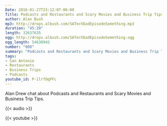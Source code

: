 ```yaml
---
Date: 2016-01-27T23:12:07-06:00
Title: Podcasts and Restaurants and Scary Movies and Business Trip Tips
author: Alan Bush
mp3: http://drops.albush.com/SATechDadEpisodeSomething.mp3
duration: "45:20"
length: 32637635
ogg: http://drops.albush.com/SATechDadEpisodeSomething.ogg
ogg_length: 54630942
number: "008"
summary: "Podcasts and Restaurants and Scary Movies and Business Trip Tips"
tags:
- San Antonio
- Restaurants
- Business Trips
- Podcasts
youtube_id: P-1lrfOqPFc
---
```


Alan Drew chat about Podcasts and Restaurants and Scary Movies and Business Trip Tips.

<!--more-->

{{< audio >}}

{{< youtube >}}
